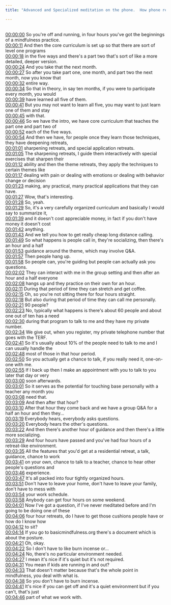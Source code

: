 ```yaml
---
title: "Advanced and Specialized meditation on the phone.  How phone retreats work.  ~ Shinzen Young"

---
```

<br>[00:00:00](https://www.youtube.com/watch?v=PV8neHohagk&t=0)   So you're off and running, in four hours you've got the beginnings of a mindfulness practice. 
<br>[00:00:11](https://www.youtube.com/watch?v=PV8neHohagk&t=11)   And then the core curriculum is set up so that there are sort of level one programs 
<br>[00:00:18](https://www.youtube.com/watch?v=PV8neHohagk&t=18)   in the five ways and there's a part two that's sort of like a more detailed, deeper version. 
<br>[00:00:24](https://www.youtube.com/watch?v=PV8neHohagk&t=24)   And you take that the next month. 
<br>[00:00:27](https://www.youtube.com/watch?v=PV8neHohagk&t=27)   So after you take part one, one month, and part two the next month, now you know that 
<br>[00:00:32](https://www.youtube.com/watch?v=PV8neHohagk&t=32)   entire way. 
<br>[00:00:34](https://www.youtube.com/watch?v=PV8neHohagk&t=34)   So that in theory, in say ten months, if you were to participate every month, you would 
<br>[00:00:39](https://www.youtube.com/watch?v=PV8neHohagk&t=39)   have learned all five of them. 
<br>[00:00:41](https://www.youtube.com/watch?v=PV8neHohagk&t=41)   But you may not want to learn all five, you may want to just learn one of them and stay 
<br>[00:00:45](https://www.youtube.com/watch?v=PV8neHohagk&t=45)   with that. 
<br>[00:00:46](https://www.youtube.com/watch?v=PV8neHohagk&t=46)   So we have the intro, we have core curriculum that teaches the part one and part two of 
<br>[00:00:52](https://www.youtube.com/watch?v=PV8neHohagk&t=52)   each of the five ways. 
<br>[00:00:54](https://www.youtube.com/watch?v=PV8neHohagk&t=54)   And then we have, for people once they learn those techniques, they have deepening retreats, 
<br>[00:01:01](https://www.youtube.com/watch?v=PV8neHohagk&t=61)   sharpening retreats, and special application retreats. 
<br>[00:01:05](https://www.youtube.com/watch?v=PV8neHohagk&t=65)   The sharpening retreats, I guide them interactively with special exercises that sharpen their 
<br>[00:01:12](https://www.youtube.com/watch?v=PV8neHohagk&t=72)   ability and then the theme retreats, they apply the techniques to certain themes like 
<br>[00:01:17](https://www.youtube.com/watch?v=PV8neHohagk&t=77)   dealing with pain or dealing with emotions or dealing with behavior change or decision 
<br>[00:01:23](https://www.youtube.com/watch?v=PV8neHohagk&t=83)   making, any practical, many practical applications that they can have. 
<br>[00:01:27](https://www.youtube.com/watch?v=PV8neHohagk&t=87)   Wow, that's interesting. 
<br>[00:01:28](https://www.youtube.com/watch?v=PV8neHohagk&t=88)   So, yeah. 
<br>[00:01:29](https://www.youtube.com/watch?v=PV8neHohagk&t=89)   So, it's a very carefully organized curriculum and basically I would say to summarize it, 
<br>[00:01:39](https://www.youtube.com/watch?v=PV8neHohagk&t=99)   and it doesn't cost appreciable money, in fact if you don't have money it doesn't cost 
<br>[00:01:42](https://www.youtube.com/watch?v=PV8neHohagk&t=102)   anything. 
<br>[00:01:43](https://www.youtube.com/watch?v=PV8neHohagk&t=103)   And we tell you how to get really cheap long distance calling. 
<br>[00:01:49](https://www.youtube.com/watch?v=PV8neHohagk&t=109)   So what happens is people call in, they're socializing, then there's an hour and a half 
<br>[00:01:53](https://www.youtube.com/watch?v=PV8neHohagk&t=113)   guidance around the theme, which may involve Q&A. 
<br>[00:01:57](https://www.youtube.com/watch?v=PV8neHohagk&t=117)   Then people hang up. 
<br>[00:01:58](https://www.youtube.com/watch?v=PV8neHohagk&t=118)   So people can, you're guiding but people can actually ask you questions. 
<br>[00:02:02](https://www.youtube.com/watch?v=PV8neHohagk&t=122)   They can interact with me in the group setting and then after an hour and a half everyone 
<br>[00:02:08](https://www.youtube.com/watch?v=PV8neHohagk&t=128)   hangs up and they practice on their own for an hour. 
<br>[00:02:11](https://www.youtube.com/watch?v=PV8neHohagk&t=131)   During that period of time they can stretch and get coffee. 
<br>[00:02:15](https://www.youtube.com/watch?v=PV8neHohagk&t=135)   Oh, so you're not sitting there for four hours straight. 
<br>[00:02:18](https://www.youtube.com/watch?v=PV8neHohagk&t=138)   But also during that period of time they can call me personally. 
<br>[00:02:21](https://www.youtube.com/watch?v=PV8neHohagk&t=141)   90 people? 
<br>[00:02:23](https://www.youtube.com/watch?v=PV8neHohagk&t=143)   No, typically what happens is there's about 60 people and about one out of ten has a need 
<br>[00:02:30](https://www.youtube.com/watch?v=PV8neHohagk&t=150)   during that program to talk to me and they have my private number. 
<br>[00:02:34](https://www.youtube.com/watch?v=PV8neHohagk&t=154)   We give out, when you register, my private telephone number that goes with the TERF. 
<br>[00:02:41](https://www.youtube.com/watch?v=PV8neHohagk&t=161)   So it's usually about 10% of the people need to talk to me and I can usually handle the 
<br>[00:02:48](https://www.youtube.com/watch?v=PV8neHohagk&t=168)   most of those in that hour period. 
<br>[00:02:50](https://www.youtube.com/watch?v=PV8neHohagk&t=170)   So you actually get a chance to talk, if you really need it, one-on-one with me. 
<br>[00:02:55](https://www.youtube.com/watch?v=PV8neHohagk&t=175)   If I back up then I make an appointment with you to talk to you later that day or very 
<br>[00:03:00](https://www.youtube.com/watch?v=PV8neHohagk&t=180)   soon afterwards. 
<br>[00:03:01](https://www.youtube.com/watch?v=PV8neHohagk&t=181)   So it serves as the potential for touching base personally with a teacher any month you 
<br>[00:03:08](https://www.youtube.com/watch?v=PV8neHohagk&t=188)   need that. 
<br>[00:03:09](https://www.youtube.com/watch?v=PV8neHohagk&t=189)   And then after that hour? 
<br>[00:03:10](https://www.youtube.com/watch?v=PV8neHohagk&t=190)   After that hour they come back and we have a group Q&A for a half an hour and then they... 
<br>[00:03:19](https://www.youtube.com/watch?v=PV8neHohagk&t=199)   Everybody hears, everybody asks questions. 
<br>[00:03:20](https://www.youtube.com/watch?v=PV8neHohagk&t=200)   Everybody hears the other's questions. 
<br>[00:03:22](https://www.youtube.com/watch?v=PV8neHohagk&t=202)   And then there's another hour of guidance and then there's a little more socializing. 
<br>[00:03:29](https://www.youtube.com/watch?v=PV8neHohagk&t=209)   And four hours have passed and you've had four hours of a retreat-like environment. 
<br>[00:03:35](https://www.youtube.com/watch?v=PV8neHohagk&t=215)   All the features that you'd get at a residential retreat, a talk, guidance, chance to work 
<br>[00:03:41](https://www.youtube.com/watch?v=PV8neHohagk&t=221)   on your own, chance to talk to a teacher, chance to hear other people's questions and 
<br>[00:03:46](https://www.youtube.com/watch?v=PV8neHohagk&t=226)   experience. 
<br>[00:03:47](https://www.youtube.com/watch?v=PV8neHohagk&t=227)   It's all packed into four tightly organized hours. 
<br>[00:03:51](https://www.youtube.com/watch?v=PV8neHohagk&t=231)   Don't have to leave your home, don't have to leave your family, don't have to mess with 
<br>[00:03:54](https://www.youtube.com/watch?v=PV8neHohagk&t=234)   your work schedule. 
<br>[00:03:58](https://www.youtube.com/watch?v=PV8neHohagk&t=238)   Anybody can get four hours on some weekend. 
<br>[00:04:01](https://www.youtube.com/watch?v=PV8neHohagk&t=241)   Now I've got a question, if I've never meditated before and I'm going to be doing one of these 
<br>[00:04:06](https://www.youtube.com/watch?v=PV8neHohagk&t=246)   four hour retreats, do I have to get those cushions people have or how do I know how 
<br>[00:04:12](https://www.youtube.com/watch?v=PV8neHohagk&t=252)   to sit? 
<br>[00:04:14](https://www.youtube.com/watch?v=PV8neHohagk&t=254)   If you go to basicmindfulness.org there's a document which is about the posture. 
<br>[00:04:21](https://www.youtube.com/watch?v=PV8neHohagk&t=261)   Oh, okay. 
<br>[00:04:22](https://www.youtube.com/watch?v=PV8neHohagk&t=262)   So I don't have to like burn incense or... 
<br>[00:04:24](https://www.youtube.com/watch?v=PV8neHohagk&t=264)   No, there's no particular environment needed. 
<br>[00:04:27](https://www.youtube.com/watch?v=PV8neHohagk&t=267)   I mean it's nice if it's quiet but it's not required. 
<br>[00:04:31](https://www.youtube.com/watch?v=PV8neHohagk&t=271)   You mean if kids are running in and out? 
<br>[00:04:33](https://www.youtube.com/watch?v=PV8neHohagk&t=273)   That doesn't matter because that's the whole point in mindfulness, you deal with what is. 
<br>[00:04:38](https://www.youtube.com/watch?v=PV8neHohagk&t=278)   So you don't have to burn incense. 
<br>[00:04:41](https://www.youtube.com/watch?v=PV8neHohagk&t=281)   It's nice if you can get off and it's a quiet environment but if you can't, that's just 
<br>[00:04:46](https://www.youtube.com/watch?v=PV8neHohagk&t=286)   part of what we work with. 
<br>